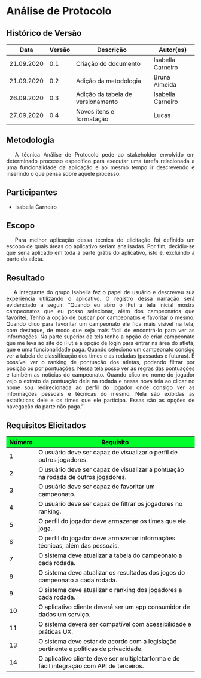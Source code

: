 # **Análise de Protocolo**

## Histórico de Versão

<table class="table table-striped">
    <thead>
        <th>Data</th>
        <th>Versão </th>
        <th>Descrição</th>
        <th>Autor(es)</th>
    </thead>
    <tbody>
        <tr>
            <td> 21.09.2020 </td>
            <td> 0.1 </td>
            <td> Criação do documento </td>
            <td> Isabella Carneiro </td>
        </tr>
        <tr>
            <td> 21.09.2020 </td>
            <td> 0.2 </td>
            <td> Adição da metodologia </td>
            <td> Bruna Almeida</td>
        </tr>
        <tr>
            <td> 26.09.2020 </td>
            <td> 0.3 </td>
            <td> Adição da tabela de versionamento </td>
            <td> Isabella Carneiro </td>
        </tr>
        <tr>
            <td> 27.09.2020 </td>
            <td> 0.4 </td>
            <td> Novos itens e formatação </td>
            <td> Lucas </td>
        </tr>
    </tbody>
</table>

<div class="line"></div>

## Metodologia

<div>
    <p align="justify">&emsp;
        A técnica Análise de Protocolo pede ao stakeholder envolvido em determinado processo específico para executar
        uma tarefa relacionada a uma funcionalidade da aplicação e ao mesmo tempo ir descrevendo e inserindo o que pensa
        sobre aquele processo.</p>

</div>
<div class="line"></div>

## Participantes

- Isabella Carneiro

<div class="line"></div>

## Escopo

<div>
    <p align="justify">&emsp;
        Para melhor aplicação dessa técnica de elicitação foi definido um escopo de quais áreas do aplicativo seriam
        analisadas.
        Por fim, decidiu-se que seria aplicado em toda a parte grátis do aplicativo, isto é, excluindo a parte do
        atleta.</p>
</div>

## Resultado

<div>
    <p align="justify">&emsp;
        A integrante do grupo Isabella fez o papel de usuário e descreveu sua experiência utilizando o aplicativo. O
        registro dessa narração será evidenciado a seguir.
        “Quando eu abro o iFut a tela inicial mostra campeonatos que eu posso selecionar, além dos campeonatos que
        favoritei. Tenho a opção de buscar por campeonatos e favoritar o mesmo.
        Quando clico para favoritar um campeonato ele fica mais visível na tela, com destaque, de modo que seja mais
        fácil de encontrá-lo para ver as informações.
        Na parte superior da tela tenho a opção de criar campeonato que me leva ao site do iFut e a opção de login para
        entrar na área do atleta, que é uma funcionalidade paga.
        Quando seleciono um campeonato consigo ver a tabela de classificação dos times e as rodadas (passadas e
        futuras). É possível ver o ranking de pontuação dos atletas, podendo filtrar por posição ou por pontuações.
        Nessa tela posso ver as regras das pontuações e também as notícias do campeonato.
        Quando clico no nome do jogador vejo o extrato da pontuação dele na rodada e nessa nova tela ao clicar no nome
        sou redirecionada ao perfil do jogador onde consigo ver as informações pessoais e técnicas do mesmo. Nela são
        exibidas as estatísticas dele e os times que ele participa.
        Essas são as opções de navegação da parte não paga.”</p>
</div>

## Requisitos Elicitados

<table class="table table-striped" style="color:black;">
    <thead style="background-color: #00ff2b;">
        <th>Número</th>
        <th>Requisito</th>
    </thead>
    <tbody>
        <tr>
            <td>1 </td>
            <td>O usuário deve ser capaz de visualizar o perfil de outros jogadores. </td>
        </tr>
        <tr>
            <td>2 </td>
            <td>O usuário deve ser capaz de visualizar a pontuação na rodada de outros jogadores. </td>
        </tr>
        <tr>
            <td>3 </td>
            <td>O usuário deve ser capaz de favoritar um campeonato. </td>
        </tr>
        <tr>
            <td>4 </td>
            <td>O usuário deve ser capaz de filtrar os jogadores no ranking. </td>
        </tr>
        <tr>
            <td>5 </td>
            <td>O perfil do jogador deve armazenar os times que ele joga. </td>
        </tr>
        <tr>
            <td>6 </td>
            <td>O perfil do jogador deve armazenar informações técnicas, além das pessoais.</td>
        </tr>
        <tr>
            <td>7 </td>
            <td>O sistema deve atualizar a tabela do campeonato a cada rodada.</td>
        </tr>
        <tr>
            <td>8 </td>
            <td>O sistema deve atualizar os resultados dos jogos do campeonato a cada rodada.</td>
        </tr>
        <tr>
            <td>9 </td>
            <td>O sistema deve atualizar o ranking dos jogadores a cada rodada.</td>
        </tr>
        <tr>
            <td>10 </td>
            <td>O aplicativo cliente deverá ser um app consumidor de dados um serviço.</td>
        </tr>
        <tr>
            <td>11 </td>
            <td>O sistema deverá ser compatível com acessibilidade e práticas UX.</td>
        </tr>
        <tr>
            <td>13 </td>
            <td>O sistema deve estar de acordo com a legislação pertinente e políticas de privacidade.</td>
        </tr>
        <tr>
            <td>14 </td>
            <td>O aplicativo cliente deve ser multiplatarforma e de fácil integração com API de terceiros.</td>
        </tr>
    </tbody>
</table>